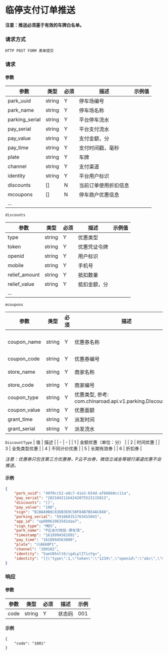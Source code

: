 # 临停支付订单推送

**注意：推送必须基于有效的车牌白名单。**

### 请求方式

`HTTP POST FORM 表单提交`

### 请求

#### 参数

| 参数           | 类型   | 必须 | 描述             | 示例值 |
| -------------- | ------ | ---- | ---------------- | ------ |
| park_uuid      | string | Y    | 停车场编号       |        |
| park_name      | string | Y    | 停车场名称       |        |
| parking_serial | string | Y    | 平台停车流水     |        |
| pay_serial     | string | Y    | 平台支付流水     |        |
| pay_value      | string | Y    | 支付金额，分     |        |
| pay_time       | string | Y    | 支付时间戳，毫秒 |        |
| plate          | string | Y    | 车牌             |        |
| channel        | string | Y    | 支付渠道         |        |
| identity       | string | Y    | 平台用户标识     |        |
| discounts      | []     | N | 当前订单使用折扣信息         |        |
| mcoupons | [] | N | 停车商户优惠信息 | |
| ...            |        |      |                  |        |

`discounts`

| 参数          | 类型   | 必须 | 描述         | 示例值 |
| ------------- | ------ | ---- | ------------ | ------ |
| type          | string | Y    | 优惠类型     |        |
| token         | string | Y    | 优惠凭证令牌 |        |
| openid        | string | Y    | 用户标识     |        |
| mobile        | string | Y    | 手机号       |        |
| relief_amount | string | Y    | 抵扣数量     |        |
| relief_value  | string | Y    | 抵扣金额，分 |        |
| ...           |        |      |              |        |

`mcoupons`

| 参数 | 类型 | 必须 | 描述 | 示例值 |
| - | - | - | - | - |
| coupon_name | string | Y | 优惠券名称 | 10元停车券 |
| coupon_code | string | Y | 优惠券编号 | 0x01 |
| store_name | string | Y | 商家名称 | 肯德基 |
| store_code | string | Y | 商家编号 | 0x02 |
| coupon_type | string | Y | 优惠类型, 参考: com.chinaroad.api.v1.parking.DiscountType | 1 |
| coupon_value | string | Y | 优惠面额 | 1000 |
| grant_time | string | Y | 派发时间 |  |
| grant_serial | string | Y | 派发流水 |  |

`DiscountType`
| 值 | 描述 |
| - | - |
| 1 | 金额优惠（单位：分） |
| 2 | 时间优惠 |
| 3 | 全免类型优惠 |
| 4 | 不同计价优惠 |
| 5 | 长期有效券 |
| 6 | 折扣券 |


*注意：优惠券只包含第三方优惠券，P云平台券，微信立减金等银行渠道优惠不会推送。*    

#### 示例

```json
{
    "park_uuid": "49f0cc52-e8c7-41e3-b54d-af666b8cc11a",
    "pay_serial": "20210421164242075523115813",
    "discounts": "[]",
    "pay_value": "100",
    "sign": "B1BAA9B6C83DB3E0C50F84B7B54AC848",
    "parking_serial": "591668151763415041",
    "app_id": "op00961963581daa7",
    "sign_type": "MD5",
    "park_name": "P云支付体验-停车场",
    "timestamp": "1618994562891",
    "pay_time": "1618994563000",
    "plate": "川A660P1",
    "channel": "200102",
    "identity": "5aeV05nlt6/ig4LplITisYg=",
    "identity": "[{\"type\":1,\"token\":\"1234\",\"openid\":\"abc\",\"mobile\":\"18000000000\",\"relief_amount\":10,\"relief_value\":10},{\"type\":2,\"token\":\"1234\",\"openid\":\"abc\",\"mobile\":\"18000000001\",\"relief_amount\":10,\"relief_value\":10}]"
}

```

### 响应

#### 参数

| 参数 | 类型 | 必须 | 描述 | 示例 |
|-|-|-|-|-|
| code | string | Y | 状态码 | 001 |

#### 示例

```
{
    "code": "1001"
}
```
